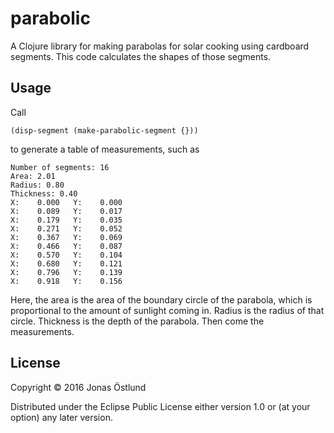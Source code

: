 # parabolic

A Clojure library for making parabolas for solar cooking using cardboard segments. This code
calculates the shapes of those segments.

## Usage

Call 
```
(disp-segment (make-parabolic-segment {}))
```
to generate a table of measurements, such as
```
Number of segments: 16
Area: 2.01
Radius: 0.80
Thickness: 0.40
X:    0.000   Y:    0.000
X:    0.089   Y:    0.017
X:    0.179   Y:    0.035
X:    0.271   Y:    0.052
X:    0.367   Y:    0.069
X:    0.466   Y:    0.087
X:    0.570   Y:    0.104
X:    0.680   Y:    0.121
X:    0.796   Y:    0.139
X:    0.918   Y:    0.156
```
Here, the area is the area of the boundary circle of the parabola, which is proportional to the amount of sunlight coming in. Radius is the radius of that circle. Thickness is the depth of the parabola. Then come the measurements.

## License

Copyright © 2016 Jonas Östlund

Distributed under the Eclipse Public License either version 1.0 or (at
your option) any later version.
